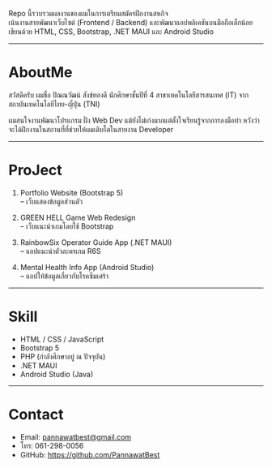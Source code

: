 Repo นี้รวบรวมผลงานของผมในการเตรียมสมัครฝึกงานสหกิจ  
เน้นงานสายพัฒนาเว็บไซต์ (Frontend / Backend) และพัฒนาแอปพลิเคชันบนมือถือเล็กน้อย
เขียนด้วย HTML, CSS, Bootstrap, .NET MAUI และ Android Studio

----------------------------------------------------------------------

# AboutMe

สวัสดีครับ ผมชื่อ ปัณณวัฒน์ สังข์ทองดี
นักศึกษาชั้นปีที่ 4 สาขาเทคโนโลยีสารสนเทศ (IT) จากสถาบันเทคโนโลยีไทย-ญี่ปุ่น (TNI)

ผมสนใจงานพัฒนาโปรแกรม ฝั่ง Web Dev
แม้ยังไม่เก่งมากแต่ตั้งใจเรียนรู้จากการลงมือทำ 
หวังว่าจะได้ฝึกงานในสถานที่ที่ช่วยให้ผมเติบโตในสายงาน Developer

----------------------------------------------------------------------

# ProJect

1. Portfolio Website (Bootstrap 5)  
– เว็บแสดงข้อมูลส่วนตัว

2. GREEN HELL Game Web Redesign  
– เว็บแนะนำเกมโดยใช้ Bootstrap  

3. RainbowSix Operator Guide App (.NET MAUI)  
– แอปแนะนำตัวละครเกม R6S

4. Mental Health Info App (Android Studio)  
– แอปให้ข้อมูลเกี่ยวกับโรคซึมเศร้า  

----------------------------------------------------------------------

# Skill

- HTML / CSS / JavaScript  
- Bootstrap 5  
- PHP (กำลังศึกษาอยู่ ณ ปัจจุบัน) 
- .NET MAUI  
- Android Studio (Java)

---

# Contact

- Email: pannawatbest@gmail.com  
- โทร: 061-298-0056  
- GitHub: https://github.com/PannawatBest

